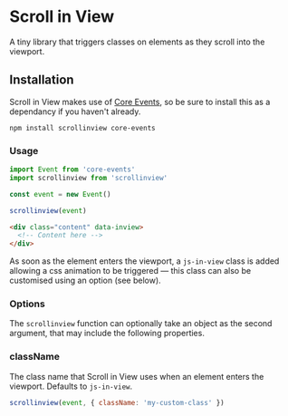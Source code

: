 # Scroll in View

A tiny library that triggers classes on elements as they scroll into the viewport.

## Installation

Scroll in View makes use of [Core Events](https://github.com/serieseight/core-events), so be sure to install this as a dependancy if you haven't already.

```
npm install scrollinview core-events
```

### Usage

```js
import Event from 'core-events'
import scrollinview from 'scrollinview'

const event = new Event()

scrollinview(event)
```

```html
<div class="content" data-inview>
  <!-- Content here -->
</div>
```

As soon as the element enters the viewport, a `js-in-view` class is added allowing a css animation to be triggered — this class can also be customised using an option (see below).

### Options

The `scrollinview` function can optionally take an object as the second argument, that may include the following properties.

### className

The class name that Scroll in View uses when an element enters the viewport. Defaults to `js-in-view`.

```js
scrollinview(event, { className: 'my-custom-class' })
```
